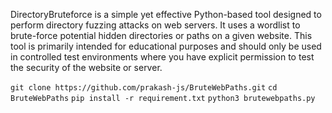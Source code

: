 DirectoryBruteforce is a simple yet effective Python-based tool designed to perform directory fuzzing attacks on web servers. It uses a wordlist to brute-force potential hidden directories or paths on a given website. This tool is primarily intended for educational purposes and should only be used in controlled test environments where you have explicit permission to test the security of the website or server.

`git clone https://github.com/prakash-js/BruteWebPaths.git`
`cd BruteWebPaths`
`pip install -r requirement.txt`
`python3 brutewebpaths.py`

